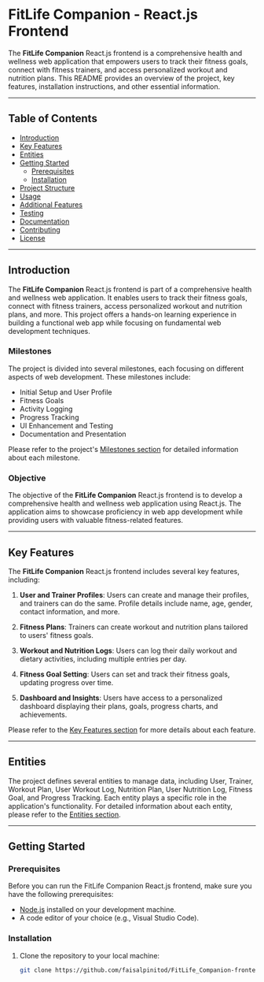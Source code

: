# FitLife Companion - React.js Frontend

The **FitLife Companion** React.js frontend is a comprehensive health and wellness web application that empowers users to track their fitness goals, connect with fitness trainers, and access personalized workout and nutrition plans. This README provides an overview of the project, key features, installation instructions, and other essential information.

---

## Table of Contents

- [Introduction](##introduction)
- [Key Features](##key-features)
- [Entities](##entities)
- [Getting Started](##getting-started)
  - [Prerequisites](###prerequisites)
  - [Installation](###installation)
- [Project Structure](#project-structure)
- [Usage](#usage)
- [Additional Features](#additional-features)
- [Testing](#testing)
- [Documentation](#documentation)
- [Contributing](#contributing)
- [License](#license)

---

## Introduction

The **FitLife Companion** React.js frontend is part of a comprehensive health and wellness web application. It enables users to track their fitness goals, connect with fitness trainers, access personalized workout and nutrition plans, and more. This project offers a hands-on learning experience in building a functional web app while focusing on fundamental web development techniques.

### Milestones

The project is divided into several milestones, each focusing on different aspects of web development. These milestones include:

- Initial Setup and User Profile
- Fitness Goals
- Activity Logging
- Progress Tracking
- UI Enhancement and Testing
- Documentation and Presentation

Please refer to the project's [Milestones section](#milestones) for detailed information about each milestone.

### Objective

The objective of the **FitLife Companion** React.js frontend is to develop a comprehensive health and wellness web application using React.js. The application aims to showcase proficiency in web app development while providing users with valuable fitness-related features.

---

## Key Features

The **FitLife Companion** React.js frontend includes several key features, including:

1. **User and Trainer Profiles**: Users can create and manage their profiles, and trainers can do the same. Profile details include name, age, gender, contact information, and more.

2. **Fitness Plans**: Trainers can create workout and nutrition plans tailored to users' fitness goals.

3. **Workout and Nutrition Logs**: Users can log their daily workout and dietary activities, including multiple entries per day.

4. **Fitness Goal Setting**: Users can set and track their fitness goals, updating progress over time.

5. **Dashboard and Insights**: Users have access to a personalized dashboard displaying their plans, goals, progress charts, and achievements.

Please refer to the [Key Features section](#key-features-to-develop) for more details about each feature.

---

## Entities

The project defines several entities to manage data, including User, Trainer, Workout Plan, User Workout Log, Nutrition Plan, User Nutrition Log, Fitness Goal, and Progress Tracking. Each entity plays a specific role in the application's functionality. For detailed information about each entity, please refer to the [Entities section](#entities).

---

## Getting Started

### Prerequisites

Before you can run the FitLife Companion React.js frontend, make sure you have the following prerequisites:

- [Node.js](https://nodejs.org/) installed on your development machine.
- A code editor of your choice (e.g., Visual Studio Code).

### Installation

1. Clone the repository to your local machine:

   ```bash
   git clone https://github.com/faisalpinitod/FitLife_Companion-frontend.git
